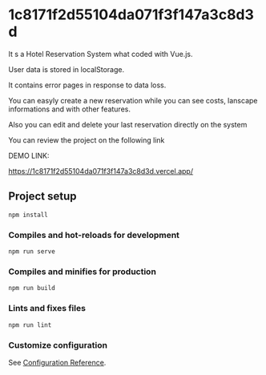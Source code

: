 # 1c8171f2d55104da071f3f147a3c8d3d

It s a Hotel Reservation System what coded with Vue.js.

User data is stored in localStorage.

It contains error pages in response to data loss.

You can easyly create a new reservation while you can see costs, lanscape informations and with other features.

Also you can edit and delete your last reservation directly on the system

You can review the project on the following link

DEMO LINK: 

https://1c8171f2d55104da071f3f147a3c8d3d.vercel.app/


## Project setup
```
npm install
```

### Compiles and hot-reloads for development
```
npm run serve
```

### Compiles and minifies for production
```
npm run build
```

### Lints and fixes files
```
npm run lint
```

### Customize configuration
See [Configuration Reference](https://cli.vuejs.org/config/).
